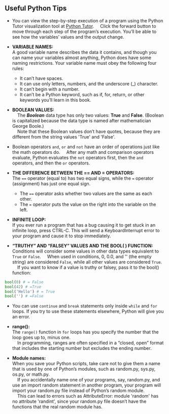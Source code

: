 ## Useful Python Tips  

- You can view the step-by-step execution of a program using the Python Tutor visualization tool at [Python Tutor](http://pythontutor.com).
&nbsp;&nbsp;&nbsp;&nbsp;Click the forward button to move through each step of the program’s execution. You’ll be able to see how the variables’ values and the output change.
  
- **VARIABLE NAMES:**  
  A good variable name describes the data it contains, and though you can name your variables almost anything, Python does have some naming restrictions. Your variable name must obey the following four rules:
    - It can’t have spaces.
    - It can use only letters, numbers, and the underscore (_) character.
    - It can’t begin with a number.
    - It can’t be a Python keyword, such as if, for, return, or other keywords
you’ll learn in this book.

- **BOOLEAN VALUES:**  
&nbsp;&nbsp;&nbsp;&nbsp;The ***Boolean*** data type has only two values: **True** and **False**. (Boolean is capitalized because the data type is named after mathematician George Boole.)  
&nbsp;&nbsp;&nbsp;&nbsp;Note that these Boolean values don’t have quotes, because they are different from the string values 'True' and 'False'.
  
- Boolean operators `and`, `or` and `not` have an order of operations just like the math operators do.
&nbsp;&nbsp;&nbsp;&nbsp;After any math and comparison operators evaluate, Python evaluates the `not` operators first, then the `and` operators, and then the `or` operators.

- **THE DIFFERENCE BETWEEN THE == AND = OPERATORS:**  
  The `==` operator (equal to) has two equal signs, while the `=` operator (assignment) has just one equal sign.
    - The `==` operator asks whether two values are the same as each other.
    - The `=` operator puts the value on the right into the variable on the left.

- **INFINITE LOOP:**  
If you ever run a program that has a bug causing it to get stuck in an infinite loop, press CTRL-C. This will send a KeyboardInterrupt error to your program and cause it to stop immediately.

- **“TRUTHY” AND “FALSEY” VALUES AND THE BOOL( ) FUNCTION:**  
Conditions will consider some values in other data types equivalent to `True` or `False`.
&nbsp;&nbsp;&nbsp;&nbsp;When used in conditions, 0, 0.0, and '' (the empty string) are considered `False`, while all other values are considered `True`.  
&nbsp;&nbsp;&nbsp;&nbsp;If you want to know if a value is truthy or falsey, pass it to the bool() function:
```python
bool(0) # = False
bool(42) # =True
bool('Hello') # = True
bool('') # =False
```

- You can use `continue` and `break` statements only inside `while` and `for` loops. If you try to use these statements elsewhere, Python will give you an error.

- **range():**  
The `range()` function in `for` loops has you specify the number that the loop goes up to, minus one.  
&nbsp;&nbsp;&nbsp;&nbsp;In programming, ranges are often specified in a “closed, open” format that includes the starting number but excludes the ending number.

- **Module names:**  
When you save your Python scripts, take care not to give them a name that is used by one of Python’s modules, such as random.py, sys.py, os.py, or math.py.  
&nbsp;&nbsp;&nbsp;&nbsp;If you accidentally name one of your programs, say, random.py, and use an import random statement in another program, your program will import your random.py file instead of Python’s random module.  
&nbsp;&nbsp;&nbsp;&nbsp;This can lead to errors such as AttributeError: module 'random' has no attribute 'randint', since your random.py file doesn’t have the functions that the real random module has. 
